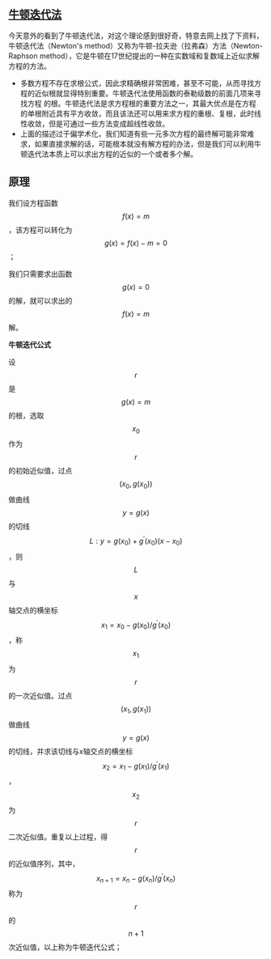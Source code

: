## **[牛顿迭代法](https://www.zhihu.com/search?q=牛顿迭代法&search_source=Entity&hybrid_search_source=Entity&hybrid_search_extra={"sourceType"%3A"article"%2C"sourceId"%3A240077462})**

今天意外的看到了牛顿迭代法，对这个理论感到很好奇，特意去网上找了下资料，牛顿迭代法（Newton's method）又称为牛顿-拉夫逊（拉弗森）方法（Newton-Raphson method），它是牛顿在17世纪提出的一种在实数域和复数域上近似求解方程的方法。

-   多数方程不存在求根公式，因此求精确根非常困难，甚至不可能，从而寻找方程的近似根就显得特别重要。牛顿迭代法使用函数的泰勒级数的前面几项来寻找方程 的根。牛顿迭代法是求方程根的重要方法之一，其最大优点是在方程 的单根附近具有平方收敛，而且该法还可以用来求方程的重根、复根，此时线性收敛，但是可通过一些方法变成超线性收敛。
-   上面的描述过于偏学术化，我们知道有些一元多次方程的最终解可能非常难求，如果直接求解的话，可能根本就没有解方程的办法，但是我们可以利用牛顿迭代法本质上可以求出方程的近似的一个或者多个解。

## **原理**

我们设方程函数$$ f(x) = m $$，该方程可以转化为$$ g(x) = f(x) -m = 0 $$ ；

我们只需要求出函数$$ g(x) = 0 $$的解，就可以求出的$$ f(x) = m $$解。 

**牛顿迭代公式**

设$$ r $$ 是$$ g(x) = m $$的根，选取$$x_0$$作为$$ r $$ 的初始近似值，过点$$(x_0,g(x_0))$$做曲线$$y= g(x)$$的切线$$L: y = g(x_0) + g^′(x_0)(x-x_0)$$，则$$L$$与$$x$$轴交点的横坐标$$x_1=x_0 - g(x_0)/g^′(x_0)$$ ，称$$x_1$$为$$r$$的一次近似值。过点$$(x_1,g(x_1))$$做曲线$$y= g(x)$$的切线，并求该切线与x轴交点的横坐标$$x_2=x_1 - g(x_1)/g^′(x_1)$$，$$x_2$$为$$r$$二次近似值。重复以上过程，得$$r$$的近似值序列，其中，$$x_{n+1}=x_n - g(x_n)/g^′(x_n)$$称为$$r$$的$$n + 1$$次近似值，以上称为牛顿迭代公式；